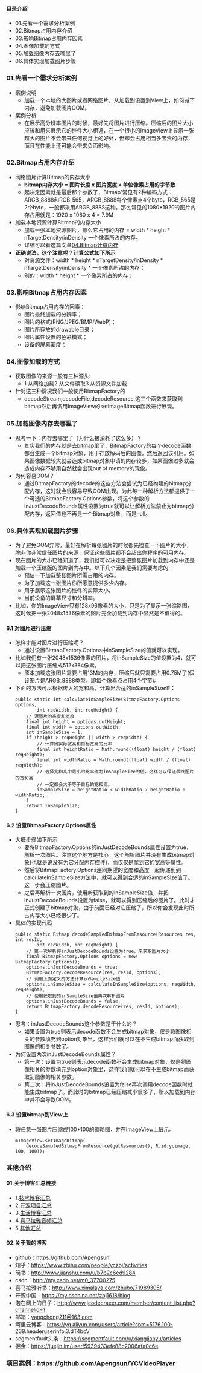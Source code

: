#### 目录介绍
- 01.先看一个需求分析案例
- 02.Bitmap占用内存介绍
- 03.影响Bitmap占用内存因素
- 04.图像加载的方式
- 05.加载图像内存去哪里了
- 06.具体实现加载图片步骤





### 01.先看一个需求分析案例
- 案例说明
    - 加载一个本地的大图片或者网络图片，从加载到设置到View上，如何减下内存，避免加载图片OOM。
- 案例分析
    - 在展示高分辨率图片的时候，最好先将图片进行压缩。压缩后的图片大小应该和用来展示它的控件大小相近，在一个很小的ImageView上显示一张超大的图片不会带来任何视觉上的好处，但却会占用相当多宝贵的内存，而且在性能上还可能会带来负面影响。



### 02.Bitmap占用内存介绍
- 网络图片计算Bitmap的内存大小
    - **bitmap内存大小 = 图片长度 x 图片宽度 x 单位像素占用的字节数**
    - 起决定因素就是最后那个参数了，Bitmap'常见有2种编码方式：ARGB_8888和RGB_565，ARGB_8888每个像素点4个byte，RGB_565是2个byte，一般都采用ARGB_8888这种。那么常见的1080*1920的图片内存占用就是：1920 x 1080 x 4 = 7.9M
- 加载本地资源计算Bitmap的内存大小
    - 加载一张本地资源图片，那么它占用的内存 = width * height * nTargetDensity/inDensity 一个像素所占的内存。
    - 详细可以看这篇文章[04.Bitmap计算内存](https://github.com/Apengsun/YCBlogs/blob/master/android/%E5%A4%9A%E5%AA%92%E4%BD%93/04.Bitmap%E8%AE%A1%E7%AE%97%E5%86%85%E5%AD%98.md)
- **正确说法，这个注意呢？计算公式如下所示**
    - 对资源文件：width * height * nTargetDensity/inDensity * nTargetDensity/inDensity * 一个像素所占的内存；
    - 别的：width * height * 一个像素所占的内存；




### 03.影响Bitmap占用内存因素
- 影响Bitmap占用内存的因素：
    - 图片最终加载的分辨率；
    - 图片的格式(PNG/JPEG/BMP/WebP)；
    - 图片所存放的drawable目录；
    - 图片属性设置的色彩模式；
    - 设备的屏幕密度；



### 04.图像加载的方式
- 获取图像的来源一般有三种源头:
    - 1.从网络加载2.从文件读取3.从资源文件加载
- 针对这三种情况我们一般使用BitmapFactory的
    - decodeStream,decodeFile,decodeResource,这三个函数来获取到bitmap然后再调用ImageView的setImageBitmap函数进行展现。



### 05.加载图像内存去哪里了
- 思考一下：内存去哪里了（为什么被消耗了这么多）？
    - 其实我们的内存就是去bitmap里了，BitmapFactory的每个decode函数都会生成一个bitmap对象，用于存放解码后的图像，然后返回该引用。如果图像数据较大就会造成bitmap对象申请的内存较多，如果图像过多就会造成内存不够用自然就会出现out of memory的现象。
- 为何容易OOM？
    - 通过BitmapFactory的decode的这些方法会尝试为已经构建的bitmap分配内存，这时就会很容易导致OOM出现。为此每一种解析方法都提供了一个可选的BitmapFactory.Options参数，将这个参数的inJustDecodeBounds属性设置为true就可以让解析方法禁止为bitmap分配内存，返回值也不再是一个Bitmap对象，而是null。




### 06.具体实现加载图片步骤
- 为了避免OOM异常，最好在解析每张图片的时候都先检查一下图片的大小，除非你非常信任图片的来源，保证这些图片都不会超出你程序的可用内存。
- 现在图片的大小已经知道了，我们就可以决定是把整张图片加载到内存中还是加载一个压缩版的图片到内存中。以下几个因素是我们需要考虑的：
    - 预估一下加载整张图片所需占用的内存。
    - 为了加载这一张图片你所愿意提供多少内存。
    - 用于展示这张图片的控件的实际大小。
    - 当前设备的屏幕尺寸和分辨率。
- 比如，你的ImageView只有128x96像素的大小，只是为了显示一张缩略图，这时候把一张2048x1536像素的图片完全加载到内存中显然是不值得的。



#### 6.1 对图片进行压缩
- 怎样才能对图片进行压缩呢？
    - 通过设置BitmapFactory.Options中inSampleSize的值就可以实现。
- 比如我们有一张2048x1536像素的图片，将inSampleSize的值设置为4，就可以把这张图片压缩成512x384像素。
    - 原本加载这张图片需要占用13M的内存，压缩后就只需要占用0.75M了(假设图片是ARGB_8888类型，即每个像素点占用4个字节)。
- 下面的方法可以根据传入的宽和高，计算出合适的inSampleSize值：
    ```
    public static int calculateInSampleSize(BitmapFactory.Options options, 
            int reqWidth, int reqHeight) { 
        // 源图片的高度和宽度 
        final int height = options.outHeight; 
        final int width = options.outWidth; 
        int inSampleSize = 1; 
        if (height > reqHeight || width > reqWidth) { 
            // 计算出实际宽高和目标宽高的比率 
            final int heightRatio = Math.round((float) height / (float) reqHeight); 
            final int widthRatio = Math.round((float) width / (float) reqWidth); 
            // 选择宽和高中最小的比率作为inSampleSize的值，这样可以保证最终图片的宽和高 
            // 一定都会大于等于目标的宽和高。 
            inSampleSize = heightRatio < widthRatio ? heightRatio : widthRatio; 
        } 
        return inSampleSize; 
    }  
    ```


#### 6.2 设置BitmapFactory.Options属性
- 大概步骤如下所示
    - 要将BitmapFactory.Options的inJustDecodeBounds属性设置为true，解析一次图片。注意这个地方是核心，这个解析图片并没有生成bitmap对象(也就是说没有为它分配内存控件)，而仅仅是拿到它的宽高等属性。
    - 然后将BitmapFactory.Options连同期望的宽度和高度一起传递到到calculateInSampleSize方法中，就可以得到合适的inSampleSize值了。这一步会压缩图片。
    - 之后再解析一次图片，使用新获取到的inSampleSize值，并把inJustDecodeBounds设置为false，就可以得到压缩后的图片了。此时才正式创建了bitmap对象，由于前面已经对它压缩了，所以你会发现此时所占内存大小已经很少了。
- 具体的实现代码
    ```
    public static Bitmap decodeSampledBitmapFromResource(Resources res, int resId, 
            int reqWidth, int reqHeight) { 
        // 第一次解析将inJustDecodeBounds设置为true，来获取图片大小 
        final BitmapFactory.Options options = new BitmapFactory.Options(); 
        options.inJustDecodeBounds = true; 
        BitmapFactory.decodeResource(res, resId, options); 
        // 调用上面定义的方法计算inSampleSize值 
        options.inSampleSize = calculateInSampleSize(options, reqWidth, reqHeight); 
        // 使用获取到的inSampleSize值再次解析图片 
        options.inJustDecodeBounds = false; 
        return BitmapFactory.decodeResource(res, resId, options); 
    }
    ```
- 思考：inJustDecodeBounds这个参数是干什么的？
    - 如果设置为true则表示decode函数不会生成bitmap对象，仅是将图像相关的参数填充到option对象里，这样我们就可以在不生成bitmap而获取到图像的相关参数了。
- 为何设置两次inJustDecodeBounds属性？
    - 第一次：设置为true则表示decode函数不会生成bitmap对象，仅是将图像相关的参数填充到option对象里，这样我们就可以在不生成bitmap而获取到图像的相关参数。
    - 第二次：将inJustDecodeBounds设置为false再次调用decode函数时就能生成bitmap了。而此时的bitmap已经压缩减小很多了，所以加载到内存中并不会导致OOM。



#### 6.3 设置bitmap到View上
- 将任意一张图片压缩成100*100的缩略图，并在ImageView上展示。
    ```
    mImageView.setImageBitmap( 
        decodeSampledBitmapFromResource(getResources(), R.id.ycimage, 100, 100)); 
    ```





### 其他介绍
#### 01.关于博客汇总链接
- 1.[技术博客汇总](https://www.jianshu.com/p/614cb839182c)
- 2.[开源项目汇总](https://blog.csdn.net/m0_37700275/article/details/80863574)
- 3.[生活博客汇总](https://blog.csdn.net/m0_37700275/article/details/79832978)
- 4.[喜马拉雅音频汇总](https://www.jianshu.com/p/f665de16d1eb)
- 5.[其他汇总](https://www.jianshu.com/p/53017c3fc75d)



#### 02.关于我的博客
- github：https://github.com/Apengsun
- 知乎：https://www.zhihu.com/people/yczbj/activities
- 简书：http://www.jianshu.com/u/b7b2c6ed9284
- csdn：http://my.csdn.net/m0_37700275
- 喜马拉雅听书：http://www.ximalaya.com/zhubo/71989305/
- 开源中国：https://my.oschina.net/zbj1618/blog
- 泡在网上的日子：http://www.jcodecraeer.com/member/content_list.php?channelid=1
- 邮箱：yangchong211@163.com
- 阿里云博客：https://yq.aliyun.com/users/article?spm=5176.100- 239.headeruserinfo.3.dT4bcV
- segmentfault头条：https://segmentfault.com/u/xiangjianyu/articles
- 掘金：https://juejin.im/user/5939433efe88c2006afa0c6e



### 项目案例：https://github.com/Apengsun/YCVideoPlayer



